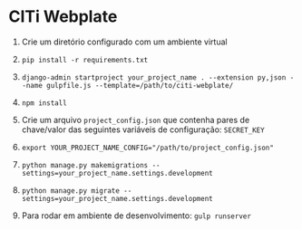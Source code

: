 # CITi Webplate

1. Crie um diretório configurado com um ambiente virtual

2. `pip install -r requirements.txt`

3. `django-admin startproject your_project_name . --extension py,json --name gulpfile.js --template=/path/to/citi-webplate/`

4. `npm install`

5. Crie um arquivo `project_config.json` que contenha pares de chave/valor das seguintes variáveis de configuração: `SECRET_KEY`

6. `export YOUR_PROJECT_NAME_CONFIG="/path/to/project_config.json"`

7. `python manage.py makemigrations --settings=your_project_name.settings.development`

8. `python manage.py migrate --settings=your_project_name.settings.development`

9. Para rodar em ambiente de desenvolvimento: `gulp runserver`
